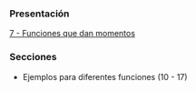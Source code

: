 ### Presentación

[7 - Funciones que dan momentos](https://www.overleaf.com/read/cgwskrxfpkps#713512)

### Secciones
- Ejemplos para diferentes funciones (10 - 17)

